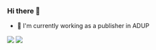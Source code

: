 ### Hi there 👋

- 🔭 I'm currently working as a publisher in ADUP


<!-- <img align="center" src="https://github-readme-stats.vercel.app/api?username=kkeonwoo&repo=github-readme-stats&theme=transparent&hide=stars,contribs&count_private=true" /> -->
<img align="center" src="https://github-readme-stats.vercel.app/api/top-langs/?username=kkeonwoo&theme=transparent" />
<img align="center" src="https://hits.seeyoufarm.com/api/count/incr/badge.svg?url=https%3A%2F%2Fgithub.com%2Fkkeonwoo&count_bg=%2379C83D&title_bg=%23555555&icon=&icon_color=%23E7E7E7&title=hits&edge_flat=false" />

<!--
**kkeonwoo/kkeonwoo** is a ✨ _special_ ✨ repository because its `README.md` (this file) appears on your GitHub profile.

Here are some ideas to get you started:

- 🔭 I’m currently working on ...
- 🌱 I’m currently learning ...
- 👯 I’m looking to collaborate on ...
- 🤔 I’m looking for help with ...
- 💬 Ask me about ...
- 📫 How to reach me: ...
- 😄 Pronouns: ...
- ⚡ Fun fact: ...
-->
